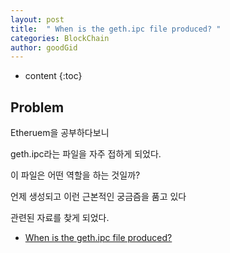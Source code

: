 ```yaml
---
layout: post
title:  " When is the geth.ipc file produced? "
categories: BlockChain
author: goodGid
---
```

* content
{:toc}


## Problem

Etheruem을 공부하다보니

geth.ipc라는 파일을 자주 접하게 되었다.

이 파일은 어떤 역할을 하는 것일까?

언제 생성되고 이런 근본적인 궁금즘을 품고 있다

관련된 자료를 찾게 되었다.

* [When is the geth.ipc file produced?](https://ethereum.stackexchange.com/questions/1492/when-is-the-geth-ipc-file-produced)